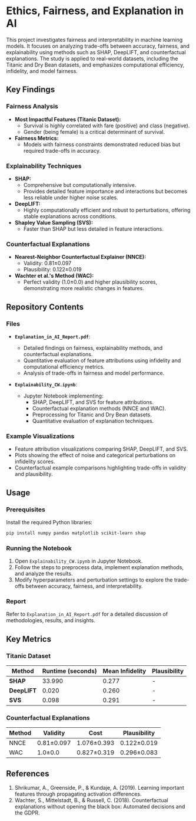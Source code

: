 # Ethics, Fairness, and Explanation in AI

This project investigates fairness and interpretability in machine learning models. It focuses on analyzing trade-offs between accuracy, fairness, and explainability using methods such as SHAP, DeepLIFT, and counterfactual explanations. The study is applied to real-world datasets, including the Titanic and Dry Bean datasets, and emphasizes computational efficiency, infidelity, and model fairness.

## Key Findings

### Fairness Analysis
- **Most Impactful Features (Titanic Dataset):**
  - Survival is highly correlated with fare (positive) and class (negative).
  - Gender (being female) is a critical determinant of survival.
- **Fairness Metrics:**
  - Models with fairness constraints demonstrated reduced bias but required trade-offs in accuracy.

### Explainability Techniques
- **SHAP:** 
  - Comprehensive but computationally intensive.
  - Provides detailed feature importance and interactions but becomes less reliable under higher noise scales.
- **DeepLIFT:** 
  - Highly computationally efficient and robust to perturbations, offering stable explanations across conditions.
- **Shapley Value Sampling (SVS):**
  - Faster than SHAP but less detailed in feature interactions.

### Counterfactual Explanations
- **Nearest-Neighbor Counterfactual Explainer (NNCE):**
  - Validity: 0.81±0.097
  - Plausibility: 0.122±0.019
- **Wachter et al.'s Method (WAC):**
  - Perfect validity (1.0±0.0) and higher plausibility scores, demonstrating more realistic changes in features.

## Repository Contents

### Files
- **`Explanation_in_AI_Report.pdf`**:
  - Detailed findings on fairness, explainability methods, and counterfactual explanations.
  - Quantitative evaluation of feature attributions using infidelity and computational efficiency metrics.
  - Analysis of trade-offs in fairness and model performance.

- **`Explainability_CW.ipynb`**:
  - Jupyter Notebook implementing:
    - SHAP, DeepLIFT, and SVS for feature attributions.
    - Counterfactual explanation methods (NNCE and WAC).
    - Preprocessing for Titanic and Dry Bean datasets.
    - Quantitative evaluation of explanation techniques.

### Example Visualizations
- Feature attribution visualizations comparing SHAP, DeepLIFT, and SVS.
- Plots showing the effect of noise and categorical perturbations on infidelity scores.
- Counterfactual example comparisons highlighting trade-offs in validity and plausibility.

## Usage

### Prerequisites
Install the required Python libraries:
```bash
pip install numpy pandas matplotlib scikit-learn shap
```

### Running the Notebook

1. Open `Explainability_CW.ipynb` in Jupyter Notebook.
2. Follow the steps to preprocess data, implement explanation methods, and analyze the results.
3. Modify hyperparameters and perturbation settings to explore the trade-offs between accuracy, fairness, and interpretability.

### Report

Refer to `Explanation_in_AI_Report.pdf` for a detailed discussion of methodologies, results, and insights.

## Key Metrics

### Titanic Dataset

| Method      | Runtime (seconds) | Mean Infidelity | Plausibility |
|-------------|--------------------|-----------------|--------------|
| **SHAP**    | 33.990             | 0.277           | -            |
| **DeepLIFT**| 0.020              | 0.260           | -            |
| **SVS**     | 0.098              | 0.291           | -            |

### Counterfactual Explanations

| Method | Validity        | Cost           | Plausibility    |
|--------|-----------------|----------------|-----------------|
| NNCE   | 0.81±0.097     | 1.076±0.393    | 0.122±0.019     |
| WAC    | 1.0±0.0        | 0.827±0.319    | 0.296±0.083     |

## References

1. Shrikumar, A., Greenside, P., & Kundaje, A. (2019). Learning important features through propagating activation differences.
2. Wachter, S., Mittelstadt, B., & Russell, C. (2018). Counterfactual explanations without opening the black box: Automated decisions and the GDPR.
